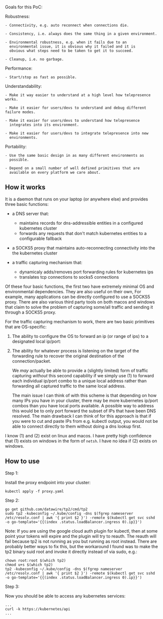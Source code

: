 Goals for this PoC:

  Robustness:

    - Connectivity, e.g. auto reconnect when connections die.

    - Consistency, i.e. always does the same thing in a given environment.

    - Environmental robustness, e.g. when it fails due to an
      environmental issue, it is obvious why it failed and it is
      obvious what steps need to be taken to get it to succeed.

    - Cleanup, i.e. no garbage.

  Performance:

    - Start/stop as fast as possible.

  Understandability:

    - Make it way easier to understand at a high level how telepresence works.

    - Make it easier for users/devs to understand and debug different failure modes.

    - Make it easier for users/devs to understand how telepresence
      integrates into its environment.

    - Make it easier for users/devs to integrate telepresence into new
      environments.

  Portability:

    - Use the same basic design in as many different environments as
      possible.

    - Depend on a small number of well defined primitives that are
      available on every platform we care about.

How it works
------------

It is a daemon that runs on your laptop (or anywhere else) and
provides three basic functions:

  * a DNS server that:
    - maintains records for dns-addressible entities in a configured kubernetes cluster
    - forwards any requests that don't match kubernetes entities to a configurable fallback

  * a SOCKS5 proxy that maintains auto-reconnecting connectivity into
    the the kubernetes cluster

  * a traffic capturing mechanism that:
    - dynamicaly adds/removes port forwarding rules for kubernetes ips
    - translates tcp connections to socks5 connections

Of these four basic functions, the first two have extremely minimal OS
and environmental dependencies. They are also useful on their own, For
example, many applications can be directly configured to use a SOCKS5
proxy. There are also various third party tools on both macos and
windows that claim to solve the problem of capturing some/all traffic
and sending it through a SOCKS5 proxy.

For the traffic capturing mechanism to work, there are two basic
primitives that are OS-specific:

  1. The ability to configure the OS to forward an ip (or range of
     ips) to a designated local ip/port:

  2. The ability for whatever process is listening on the target of
     the forwarding rule to recover the original destination of the
     connection/packet.

     We *may* actually be able to provide a (slightly limited) form of
     traffic capturing *without* this second capability if we simply
     use (1) to forward each individual ip/port combo to a unique
     local address rather than forwarding all captured traffic to the
     same local address.

     The main issue I can think of with this scheme is that depending
     on how many IPs you have in your cluster, there may be more
     kubernetes ip/port combos than you have local ports available. A
     possible way to address this would be to only port forward the
     subset of IPs that have been DNS resolved. The main drawback I
     can think of for this approach is that if you were to cut and
     paste IPs from e.g. kubectl output, you would not be able to
     connect directly to them without doing a dns lookup first.

I know (1) and (2) exist on linux and macos. I have pretty high
confidence that (1) exists on windows in the form of `netsh`. I have
no idea if (2) exists on windows.

How to use
----------

Step 1:

Install the proxy endpoint into your cluster:

```
kubectl apply -f proxy.yaml
```

Step 2:

```
go get github.com/datawire/tp2/cmd/tp2
sudo tp2 -kubeconfig ~/.kube/config -dns $(fgrep nameserver /etc/resolv.conf | awk '{ print $2 }') -remote $(kubectl get svc sshd -o go-template='{{(index .status.loadBalancer.ingress 0).ip}}')
```

Note: If you are using the google cloud auth plugin for kubectl, then
at some point your tokens will expire and the plugin will try to
reauth. The reauth will fail because tp2 is not running as you but
running as root instead. There are probably better ways to fix this,
but the workaround I found was to make the tp2 binary suid root and
invoke it directly instead of via sudo, e.g.:

```
chown root:root $(which tp2)
chmod u+s $(which tp2)
tp2 -kubeconfig ~/.kube/config -dns $(fgrep nameserver /etc/resolv.conf | awk '{ print $2 }') -remote $(kubectl get svc sshd -o go-template='{{(index .status.loadBalancer.ingress 0).ip}}')
```

Step 3:

Now you should be able to access any kubernetes services:

```
...
curl -k https://kubernetes/api
...
```
